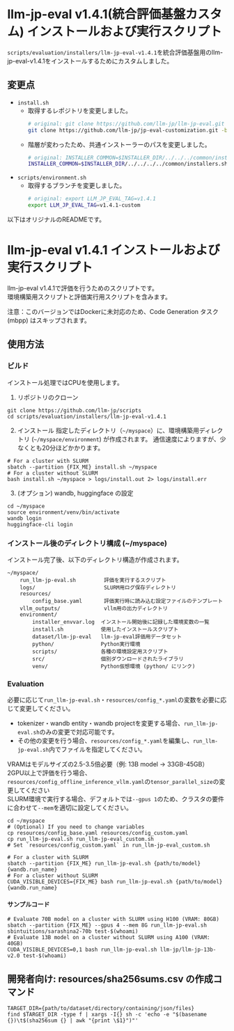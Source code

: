 # llm-jp-eval v1.4.1(統合評価基盤カスタム) インストールおよび実行スクリプト

`scripts/evaluation/installers/llm-jp-eval-v1.4.1`を統合評価基盤用のllm-jp-eval-v1.4.1をインストールするためにカスタムしました。  

## 変更点

- `install.sh`
  - 取得するレポジトリを変更しました。 
    ```bash
    # original: git clone https://github.com/llm-jp/llm-jp-eval.git -b v${LLM_JP_EVAL_TAG}
    git clone https://github.com/llm-jp/jp-eval-customization.git -b v${LLM_JP_EVAL_TAG}
    ```
  - 階層が変わったため、共通インストーラーのパスを変更しました。  
    ```bash
    # original: INSTALLER_COMMON=$INSTALLER_DIR/../../../common/installers.sh
    INSTALLER_COMMON=$INSTALLER_DIR/../../../../common/installers.sh
    ```
- `scripts/environment.sh`
  - 取得するブランチを変更しました。  
    ```bash
    # original: export LLM_JP_EVAL_TAG=v1.4.1
    export LLM_JP_EVAL_TAG=v1.4.1-custom
    ```

以下はオリジナルのREADMEです。

# llm-jp-eval v1.4.1 インストールおよび実行スクリプト

llm-jp-eval v1.4.1で評価を行うためのスクリプトです。<br>
環境構築用スクリプトと評価実行用スクリプトを含みます。<br>

注意：このバージョンではDockerに未対応のため、Code Generation タスク (mbpp) はスキップされます。

## 使用方法

### ビルド

インストール処理ではCPUを使用します。

1. リポジトリのクローン
  ```shell
  git clone https://github.com/llm-jp/scripts
  cd scripts/evaluation/installers/llm-jp-eval-v1.4.1
  ```

2. インストール
指定したディレクトリ（`~/myspace`）に、環境構築用ディレクトリ (`~/myspace/environment`) が作成されます。
通信速度によりますが、少なくとも20分ほどかかります。
```shell
# For a cluster with SLURM
sbatch --partition {FIX_ME} install.sh ~/myspace
# For a cluster without SLURM
bash install.sh ~/myspace > logs/install.out 2> logs/install.err
```

3. (オプション) wandb, huggingface の設定
```shell
cd ~/myspace
source environment/venv/bin/activate
wandb login
huggingface-cli login
```

### インストール後のディレクトリ構成 (~/myspace)

インストール完了後、以下のディレクトリ構造が作成されます。

```
~/myspace/
    run_llm-jp-eval.sh         評価を実行するスクリプト
    logs/                      SLURM用ログ保存ディレクトリ
    resources/
        config_base.yaml       評価実行時に読み込む設定ファイルのテンプレート
    vllm_outputs/              vllm用の出力ディレクトリ
    environment/
        installer_envvar.log  インストール開始後に記録した環境変数の一覧
        install.sh            使用したインストールスクリプト
        dataset/llm-jp-eval   llm-jp-eval評価用データセット
        python/               Python実行環境
        scripts/              各種の環境設定用スクリプト
        src/                  個別ダウンロードされたライブラリ
        venv/                 Python仮想環境 (python/ にリンク)
```

### Evaluation
必要に応じて`run_llm-jp-eval.sh`・`resources/config_*.yaml`の変数を必要に応じて変更してください。
 - tokenizer・wandb entity・wandb projectを変更する場合、`run_llm-jp-eval.sh`のみの変更で対応可能です。
 - その他の変更を行う場合、`resources/config_*.yaml`を編集し、`run_llm-jp-eval.sh`内でファイルを指定してください。

VRAMはモデルサイズの2.5-3.5倍必要（例: 13B model -> 33GB-45GB）<br>
2GPU以上で評価を行う場合、`resources/config_offline_inference_vllm.yaml`の`tensor_parallel_size`の変更してください<br>
SLURM環境で実行する場合、デフォルトでは`--gpus 1`のため、クラスタの要件に合わせて`--mem`を適切に設定してください。
```shell
cd ~/myspace
# (Optional) If you need to change variables
cp resources/config_base.yaml resources/config_custom.yaml
cp run_llm-jp-eval.sh run_llm-jp-eval_custom.sh
# Set `resources/config_custom.yaml` in run_llm-jp-eval_custom.sh

# For a cluster with SLURM
sbatch --partition {FIX_ME} run_llm-jp-eval.sh {path/to/model} {wandb.run_name}
# For a cluster without SLURM
CUDA_VISIBLE_DEVICES={FIX_ME} bash run_llm-jp-eval.sh {path/to/model} {wandb.run_name}
```

#### サンプルコード
```shell
# Evaluate 70B model on a cluster with SLURM using H100 (VRAM: 80GB)
sbatch --partition {FIX_ME} --gpus 4 --mem 8G run_llm-jp-eval.sh sbintuitions/sarashina2-70b test-$(whoami)
# Evaluate 13B model on a cluster without SLURM using A100 (VRAM: 40GB)
CUDA_VISIBLE_DEVICES=0,1 bash run_llm-jp-eval.sh llm-jp/llm-jp-13b-v2.0 test-$(whoami)
```

## 開発者向け: resources/sha256sums.csv の作成コマンド
```shell
TARGET_DIR={path/to/dataset/directory/containing/json/files}
find $TARGET_DIR -type f | xargs -I{} sh -c 'echo -e "$(basename {})\t$(sha256sum {} | awk "{print \$1}")"'
```

